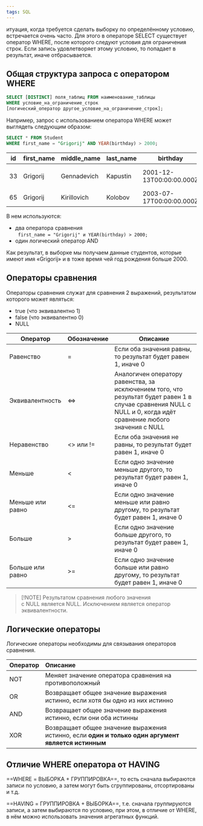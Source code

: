 ```yaml
---
tags: SQL
--- 
```

итуация, когда требуется сделать выборку по определённому условию, встречается очень часто. Для этого в операторе SELECT существует оператор WHERE, после которого следуют условия для ограничения строк. Если запись удовлетворяет этому условию, то попадает в результат, иначе отбрасывается.
## Общая структура запроса с оператором WHERE
```sql
SELECT [DISTINCT] поля_таблиц FROM наименование_таблицы
WHERE условие_на_ограничение_строк
[логический_оператор другое_условие_на_ограничение_строк];
```
Например, запрос с использованием оператора WHERE может выглядеть следующим образом:
```sql
SELECT * FROM Student
WHERE first_name = "Grigorij" AND YEAR(birthday) > 2000;
```

| id | first_name | middle_name | last_name | birthday                 | address                         |
|----|------------|-------------|-----------|--------------------------|---------------------------------|
| 33 | Grigorij   | Gennadevich | Kapustin  | 2001-12-13T00:00:00.000Z | ul. Pervomajskaya, d. 45, kv. 6 |
| 65 | Grigorij   | Kirillovich | Kolobov   | 2003-07-17T00:00:00.000Z | ul. CHernova, d. 9, kv. 34      |
В нем используются:

- два оператора сравнения  
   ` first_name = "Grigorij" и YEAR(birthday) > 2000;`
- один логический оператор AND

Как результат, в выборке мы получаем данные студентов, которые имеют имя «Grigorij» и в тоже время чей год рождения больше 2000.

## Операторы сравнения
Операторы сравнения служат для сравнения 2 выражений, результатом которого может являться:

- true (что эквивалентно 1)
- false (что эквивалентно 0)
- NULL

| Оператор         | Обозначение | Описание                                                                                                                                                         |
|------------------|-------------|------------------------------------------------------------------------------------------------------------------------------------------------------------------|
| Равенство        | =           | Если оба значения равны, то результат будет равен 1, иначе 0                                                                                                     |
| Эквивалентность  | <=>         | Аналогичен оператору равенства, за исключением того, что результат будет равен 1 в случае сравнения NULL с NULL и 0, когда идёт сравнение любого значения с NULL |
| Неравенство      | <> или !=   | Если оба значения не равны, то результат будет равен 1, иначе 0                                                                                                  |
| Меньше           | <           | Если одно значение меньше другого, то результат будет равен 1, иначе 0                                                                                           |
| Меньше или равно | <=          | Если одно значение меньше или равно другому, то результат будет равен 1, иначе 0                                                                                 |
| Больше           | >           | Если одно значение больше другого, то результат будет равен 1, иначе 0                                                                                           |
| Больше или равно | >=          | Если одно значение больше или равно другому, то результат будет равен 1, иначе 0                                                                                 |
>[!NOTE] Результатом сравнения любого значения с NULL является NULL. Исключением является оператор эквивалентности.
## Логические операторы
Логические операторы необходимы для связывания операторов сравнения.

| Оператор | Описание                                                                                            |
|:-------- |:--------------------------------------------------------------------------------------------------- |
| NOT      | Меняет значение оператора сравнения на противоположный                                              |
| OR       | Возвращает общее значение выражения истинно, если хотя бы одно из них истинно                       |
| AND      | Возвращает общее значение выражения истинно, если они оба истинны                                   |
| XOR      | Возвращает общее значение выражения истинно, если **один и только один аргумент является истинным** |

## Отличие WHERE оператора от HAVING
==WHERE = ВЫБОРКА + ГРУППИРОВКА==, то есть сначала выбираются записи по условию, а затем могут быть сгруппированы, отсортированы и т.д.

==HAVING = ГРУППИРОВКА + ВЫБОРКА==, т.е. сначала группируются записи, а затем выбираются по условию, при этом, в отличие от WHERE, в нём можно использовать
значения агрегатных функций.
